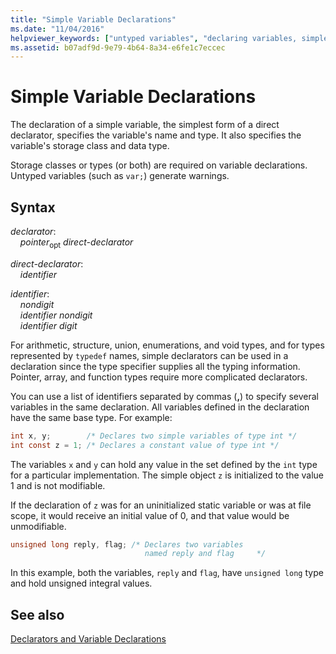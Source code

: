 ```yaml
---
title: "Simple Variable Declarations"
ms.date: "11/04/2016"
helpviewer_keywords: ["untyped variables", "declaring variables, simple"]
ms.assetid: b07adf9d-9e79-4b64-8a34-e6fe1c7eccec
---
```

# Simple Variable Declarations

The declaration of a simple variable, the simplest form of a direct declarator, specifies the variable's name and type. It also specifies the variable's storage class and data type.

Storage classes or types (or both) are required on variable declarations. Untyped variables (such as `var;`) generate warnings.

## Syntax

*declarator*:<br/>
&nbsp;&nbsp;&nbsp;&nbsp;*pointer*<sub>opt</sub> *direct-declarator*

*direct-declarator*:<br/>
&nbsp;&nbsp;&nbsp;&nbsp;*identifier*

*identifier*:<br/>
&nbsp;&nbsp;&nbsp;&nbsp;*nondigit*<br/>
&nbsp;&nbsp;&nbsp;&nbsp;*identifier* *nondigit*<br/>
&nbsp;&nbsp;&nbsp;&nbsp;*identifier* *digit*

For arithmetic, structure, union, enumerations, and void types, and for types represented by `typedef` names, simple declarators can be used in a declaration since the type specifier supplies all the typing information. Pointer, array, and function types require more complicated declarators.

You can use a list of identifiers separated by commas (**,**) to specify several variables in the same declaration. All variables defined in the declaration have the same base type. For example:

```C
int x, y;        /* Declares two simple variables of type int */
int const z = 1; /* Declares a constant value of type int */
```

The variables `x` and `y` can hold any value in the set defined by the `int` type for a particular implementation. The simple object `z` is initialized to the value 1 and is not modifiable.

If the declaration of `z` was for an uninitialized static variable or was at file scope, it would receive an initial value of 0, and that value would be unmodifiable.

```C
unsigned long reply, flag; /* Declares two variables
                              named reply and flag     */
```

In this example, both the variables, `reply` and `flag`, have `unsigned long` type and hold unsigned integral values.

## See also

[Declarators and Variable Declarations](../c-language/declarators-and-variable-declarations.md)
